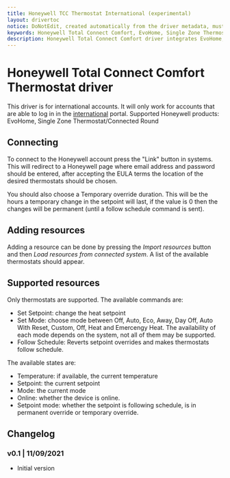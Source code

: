 ```yaml
---
title: Honeywell TCC Thermostat International (experimental)
layout: drivertoc
notice: DoNotEdit, created automatically from the driver metadata, must be updated on the driver itself
keywords: Honeywell Total Connect Comfort, EvoHome, Single Zone Thermostat, Connected Round, SET SETPOINT, SET MODE, Follow Schedule
description: Honeywell Total Connect Comfort driver integrates EvoHome, Single Zone Thermostat and Connected Round devices through the international portal.
---
```

# Honeywell Total Connect Comfort Thermostat driver

This driver is for international accounts. It will only work for accounts that are able to log in in the [international](https://international.mytotalconnectcomfort.com/Account/Login) portal.
Supported Honeywell products: EvoHome, Single Zone Thermostat/Connected Round

## Connecting
To connect to the Honeywell account press the "Link" button in systems. This will redirect to a Honeywell page where email address and password should be entered, after accepting the EULA terms
the location of the desired thermostats should be chosen. 

You should also choose a Temporary override duration. This will be the hours a temporary change in the setpoint will last, if the value is 0 then the changes will be permanent (until a follow schedule command is sent).

## Adding resources
Adding a resource can be done by pressing the *Import resources* button and then *Load
resources from connected system*. A list of the available thermostats should appear.

## Supported resources

Only thermostats are supported. The available commands are:
- Set Setpoint: change the heat setpoint
- Set Mode: choose mode between Off, Auto, Eco, Away, Day Off, Auto With Reset, Custom, Off, Heat and Emercengy Heat. The availability of each mode depends on the system, not all of them may be supported.
- Follow Schedule: Reverts setpoint overrides and makes thermostats follow schedule.

The available states are:
- Temperature: if available, the current temperature
- Setpoint: the current setpoint
- Mode: the current mode
- Online: whether the device is online.
- Setpoint mode: whether the setpoint is following schedule, is in permanent override or temporary override.

## Changelog
### v0.1 | 11/09/2021
- Initial version

